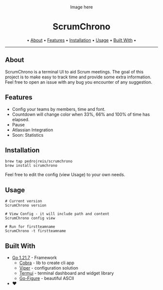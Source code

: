 <div align="center">

Image here

# ScrumChrono

   • <a href="#about">About</a> •
  <a href="#features">Features</a> •
  <a href="#installation">Installation</a> •
  <a href="#usage">Usage</a> •
  <a href="#built-with">Built With</a> •
</div>

---

## About

ScrumChrono is a terminal UI to aid Scrum meetings. The goal of this project is to make easy to track time and provide some extra information.
Feel free to open an issue with any bug you encounter of any suggestion.

## Features

* Config your teams by members, time and font.
* Countdown will change color when 33%, 66% and 100% of time has elapsed.
* Pause
* Atlassian Integration
* Soon: Statistics

## Installation

```shell
brew tap pedrojreis/scrumchrono
brew install scrumchrono
```

Feel free to edit the config (view Usage) to your own needs.

## Usage

```shell
# Current version
ScrumChrono version

# View Config - it will include path and content
ScrumChrono config view

# Run for firstteamname
ScrumChrono -t firstteamname
```

## Built With

* [Go 1.21.7](https://go.dev/dl/) - Framework
  * [Cobra](https://github.com/spf13/cobra) - lib to create cli app
  * [Viper](https://github.com/spf13/viper) - configuration solution
  * [Termui](https://github.com/gizak/termui) - terminal dashboard and widget library
  * [Go-Figure](https://github.com/common-nighthawk/go-figure) - beautiful ASCII
* ❤️
